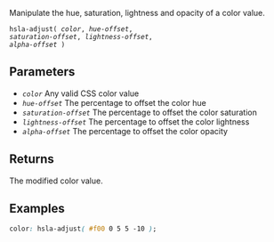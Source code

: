 <!--{

"title": "hsla-adjust()"

}-->

Manipulate the hue, saturation, lightness and opacity of a color value.

<code>hsla-adjust( *color*, *hue-offset*, *saturation-offset*, *lightness-offset*, *alpha-offset* )</code>

## Parameters

* *`color`* Any valid CSS color value
* *`hue-offset`* The percentage to offset the color hue
* *`saturation-offset`* The percentage to offset the color saturation
* *`lightness-offset`* The percentage to offset the color lightness
* *`alpha-offset`* The percentage to offset the color opacity

## Returns

The modified color value.

## Examples

```css
color: hsla-adjust( #f00 0 5 5 -10 );
```